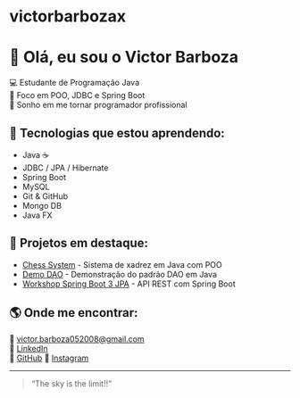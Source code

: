 # victorbarbozax

# 👋 Olá, eu sou o Victor Barboza

💻 Estudante de Programação Java  
🎯 Foco em POO, JDBC e Spring Boot  
🚀 Sonho em me tornar programador profissional  

## 🧠 Tecnologias que estou aprendendo:
- Java ☕  
- JDBC / JPA / Hibernate  
- Spring Boot  
- MySQL  
- Git & GitHub
- Mongo DB
- Java FX  

## 📂 Projetos em destaque:
- [Chess System](https://github.com/victorbarbozax/chess-system-java) - Sistema de xadrez em Java com POO  
- [Demo DAO](https://github.com/victorbarbozax/EmployeeSalaryAnalyzer) - Demonstração do padrão DAO em Java
- [Workshop Spring Boot 3 JPA](https://github.com/victorbarbozax/workshop-springboot3-jpa) - API REST com Spring Boot  

## 🌎 Onde me encontrar:
📧 victor.barboza052008@gmail.com  
💼 [LinkedIn](https://www.linkedin.com/in/victor-barboza-)  
🐙 [GitHub](https://github.com/victorbarbozax)
📸 [Instagram](https://www.instagram.com/victorbarbozax/)

---

> “The sky is the limit!!”
